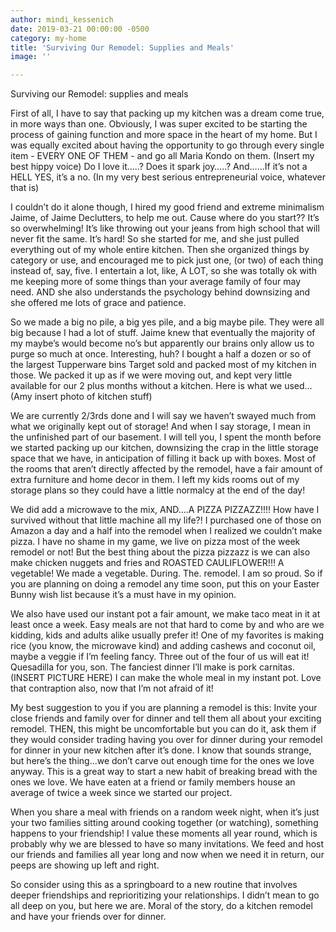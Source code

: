 ```yaml
---
author: mindi_kessenich
date: 2019-03-21 00:00:00 -0500
category: my-home
title: 'Surviving Our Remodel: Supplies and Meals'
image: ''

---
```

Surviving our Remodel: supplies and meals

First of all, I have to say that packing up my kitchen was a dream come true, in more ways than one. Obviously, I was super excited to be starting the process of gaining function and more space in the heart of my home. But I was equally excited about having the opportunity to go through every single item - EVERY ONE OF THEM - and go all Maria Kondo on them. (Insert my best hippy voice) Do I love it…..? Does it spark joy…..? And…...If it’s not a HELL YES, it’s a no. (In my very best serious entrepreneurial voice, whatever that is)

I couldn’t do it alone though, I hired my good friend and extreme minimalism Jaime, of Jaime Declutters, to help me out. Cause where do you start?? It’s so overwhelming! It’s like throwing out your jeans from high school that will never fit the same. It’s hard! So she started for me, and she just pulled everything out of my whole entire kitchen. Then she organized things by category or use, and encouraged me to pick just one, (or two) of each thing instead of, say, five. I entertain a lot, like, A LOT, so she was totally ok with me keeping more of some things than your average family of four may need. AND she also understands the psychology behind downsizing and she offered me lots of grace and patience. 

So we made a big no pile, a big yes pile, and a big maybe pile. They were all big because I had a lot of stuff. Jaime knew that eventually the majority of my maybe’s would become no’s but apparently our brains only allow us to purge so much at once. Interesting, huh? I bought a half a dozen or so of the largest Tupperware bins Target sold and packed most of my kitchen in those. We packed it up as if we were moving out, and kept very little available for our 2 plus months without a kitchen. Here is what we used… (Amy insert photo of kitchen stuff)

We are currently 2/3rds done and I will say we haven’t swayed much from what we originally kept out of storage! And when I say storage, I mean in the unfinished part of our basement. I will tell you, I spent the month before we started packing up our kitchen, downsizing the crap in the little storage space that we have, in anticipation of filling it back up with boxes. Most of the rooms that aren’t directly affected by the remodel, have a fair amount of extra furniture and home decor in them. I left my kids rooms out of my storage plans so they could have a little normalcy at the end of the day!

We did add a microwave to the mix, AND….A PIZZA PIZZAZZ!!!! How have I survived without that little machine all my life?! I purchased one of those on Amazon a day and a half into the remodel when I realized we couldn’t make pizza. I have no shame in my game, we live on pizza most of the week remodel or not! But the best thing about the pizza pizzazz is we can also make chicken nuggets and fries and ROASTED CAULIFLOWER!!! A vegetable! We made a vegetable. During. The. remodel. I am so proud. So if you are planning on doing a remodel any time soon, put this on your Easter Bunny wish list because it’s a must have in my opinion.

We also have used our instant pot a fair amount, we make taco meat in it at least once a week. Easy meals are not that hard to come by and who are we kidding, kids and adults alike usually prefer it! One of my favorites is making rice (you know, the microwave kind) and adding cashews and coconut oil, maybe a veggie if I’m feeling fancy. Three out of the four of us will eat it! Quesadilla for you, son. The fanciest dinner I’ll make is pork carnitas. (INSERT PICTURE HERE) I can make the whole meal in my instant pot. Love that contraption also, now that I’m not afraid of it! 

My best suggestion to you if you are planning a remodel is this: Invite your close friends and family over for dinner and tell them all about your exciting remodel. THEN, this might be uncomfortable but you can do it, ask them if they would consider trading having you over for dinner during your remodel for dinner in your new kitchen after it’s done. I know that sounds strange, but here’s the thing...we don’t carve out enough time for the ones we love anyway. This is a great way to start a new habit of breaking bread with the ones we love. We have eaten at a friend or family members house an average of twice a week since we started our project. 

When you share a meal with friends on a random week night, when it’s just your two families sitting around cooking together (or watching), something happens to your friendship! I value these moments all year round, which is probably why we are blessed to have so many invitations. We feed and host our friends and families all year long and now when we need it in return, our peeps are showing up left and right. 

So consider using this as a springboard to a new routine that involves deeper friendships and reprioritizing your relationships. I didn’t mean to go all deep on you, but here we are. Moral of the story, do a kitchen remodel and have your friends over for dinner.